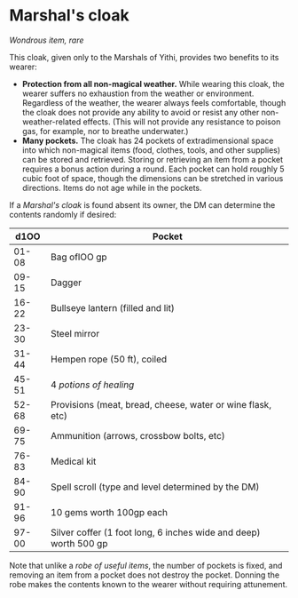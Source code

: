 # Marshal's cloak
*Wondrous item, rare*

This cloak, given only to the Marshals of Yithi, provides two benefits to its wearer:

* **Protection from all non-magical weather.** While wearing this cloak, the wearer suffers no exhaustion from the weather or environment. Regardless of the weather, the wearer always feels comfortable, though the cloak does not provide any ability to avoid or resist any other non-weather-related effects. (This will not provide any resistance to poison gas, for example, nor to breathe underwater.)
* **Many pockets.** The cloak has 24 pockets of extradimensional space into which non-magical items (food, clothes, tools, and other supplies) can be stored and retrieved. Storing or retrieving an item from a pocket requires a bonus action during a round. Each pocket can hold roughly 5 cubic foot of space, though the dimensions can be stretched in various directions. Items do not age while in the pockets.

If a *Marshal's cloak* is found absent its owner, the DM can determine the contents randomly if desired:

d1OO  | Pocket
----- | ------------
01-08 | Bag oflOO gp
09-15 | Dagger
16-22 | Bullseye lantern (filled and lit)
23-30 | Steel mirror
31-44 | Hempen rope (50 ft), coiled
45-51 | 4 *potions of healing*
52-68 | Provisions (meat, bread, cheese, water or wine flask, etc)
69-75 | Ammunition (arrows, crossbow bolts, etc)
76-83 | Medical kit
84-90 | Spell scroll (type and level determined by the DM)
91-96 | 10 gems worth 100gp each
97-00 | Silver coffer (1 foot long, 6 inches wide and deep) worth 500 gp

Note that unlike a *robe of useful items*, the number of pockets is fixed, and removing an item from a pocket does not destroy the pocket. Donning the robe makes the contents known to the wearer without requiring attunement.